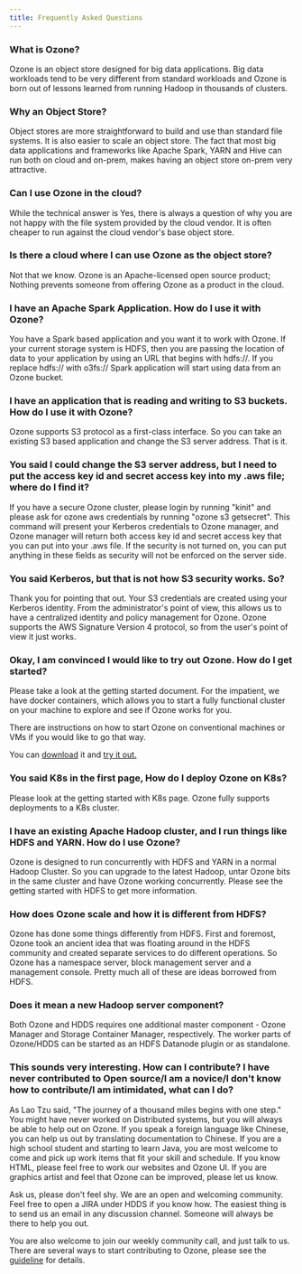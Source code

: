 ```yaml
---
title: Frequently Asked Questions
---
```


### What is Ozone? 
Ozone is an object store designed for big data applications. Big data workloads tend to be very different from standard workloads and Ozone is born out of lessons learned from running Hadoop in thousands of clusters.

### Why an Object Store?
Object stores are more straightforward to build and use than standard file systems. It is also easier to scale an object store.  The fact that most big data applications and frameworks like Apache Spark, YARN and Hive can run both on cloud and on-prem, makes having an object store on-prem very attractive.

### Can I use Ozone in the cloud?
While the technical answer is Yes, there is always a question of why you are not happy with the file system provided by the cloud vendor. It is often cheaper to run against the cloud vendor's base object store.

### Is there a cloud where I can use Ozone as the object store?
Not that we know.  Ozone is an Apache-licensed open source product; Nothing prevents someone from offering Ozone as a product in the cloud.

### I have an Apache Spark Application. How do I use it with Ozone?
You have a Spark based application and you want it to work with Ozone. If your current storage system is HDFS, then you are passing the location of data to your application by using an URL that begins with hdfs://. If you replace hdfs:// with o3fs:// Spark application will start using data from an Ozone bucket.

### I have an application that is reading and writing to S3 buckets. How do I use it with Ozone?
Ozone supports S3 protocol as a first-class interface. So you can take an existing S3 based application and change the S3 server address. That is it.

### You said I could change the S3 server address, but I need to put the access key id and secret access key into my .aws file; where do I find it?
If you have a secure Ozone cluster, please login by running "kinit" and please ask for ozone aws credentials by running "ozone s3 getsecret".  This command will present your Kerberos credentials to Ozone manager, and Ozone manager will return both access key id and secret access key that you can put into your .aws file. If the security is not turned on, you can put anything in these fields as  security will not be enforced on the server side.

### You said Kerberos, but that is not how S3 security works. So?
Thank you for pointing that out. Your S3 credentials are created using your Kerberos identity. From the administrator's point of view, this allows us to have a centralized identity and policy management for Ozone. Ozone supports the AWS Signature Version 4 protocol, so from the user's point of view it just works.

### Okay, I am convinced I would like to try out Ozone. How do I get started?
Please take a look at the getting started document. For the impatient, we have docker containers, which allows you to start a fully functional cluster on your machine to explore and see if Ozone works for you.

There are instructions on how to start Ozone on conventional machines or VMs if you would like to go that way.

You can [download](/downloads/) it and [try it out.](/docs/1.3.0/start/runningviadocker.html)

### You said K8s in the first page, How do I deploy Ozone on K8s?
Please look at the getting started with K8s page. Ozone fully supports deployments to a K8s cluster.

### I have an existing Apache Hadoop cluster, and I run things like HDFS and YARN. How do I use Ozone?
Ozone is designed to run concurrently with HDFS and YARN in a normal Hadoop Cluster. So you can upgrade to the latest Hadoop, untar Ozone bits in the same cluster and have Ozone working concurrently. Please see the getting started with HDFS to get more information.

### How does Ozone scale and how it is different from HDFS?
Ozone has done some things differently from HDFS. First and foremost, Ozone took an ancient idea that was floating around in the HDFS community and created separate services to do different operations. So Ozone has a namespace server, block management server and a management console. Pretty much all of these are ideas borrowed from HDFS.


### Does it mean a new Hadoop server component?
Both Ozone and HDDS requires one additional master component - Ozone Manager and Storage Container Manager, respectively. 
The worker parts of Ozone/HDDS can be started as an HDFS Datanode plugin or as standalone.

### This sounds very interesting. How can I contribute? I have never contributed to Open source/I am a novice/I don't know how to contribute/I am intimidated, what can I do?

As Lao Tzu said, "The journey of a thousand miles begins with one step." You might have never worked on Distributed systems, but you will always be able to help out on Ozone. If you speak a foreign language like Chinese, you can help us out by translating documentation to Chinese. If you are a high school student and starting to learn Java, you are most welcome to come and pick up work items that fit your skill and schedule. If you know HTML, please feel free to work our websites and Ozone UI. If you are graphics artist and feel that Ozone can be improved, please let us know.
 
Ask us, please don't feel shy. We are an open and welcoming community. Feel free to open a JIRA under HDDS if you know how. The easiest thing is to send us an email in any discussion channel. Someone will always be there to help you out.

You are also welcome to join our weekly community call, and just talk to us. There are several ways to start contributing to Ozone, please see the [guideline][1] for details.


[1]: https://github.com/apache/ozone/blob/master/CONTRIBUTING.md
